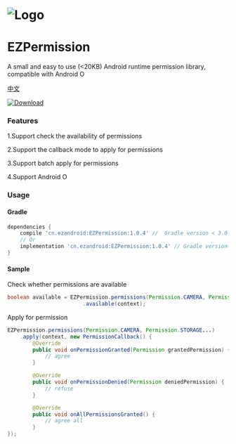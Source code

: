 # ![Logo](https://raw.githubusercontent.com/uestccokey/EZPermission/master/logo.png)
# EZPermission

A small and easy to use (<20KB) Android runtime permission library, compatible with Android O

[中文](README-CN.md)

[ ![Download](https://api.bintray.com/packages/uestccokey/maven/EZPermission/images/download.svg) ](https://bintray.com/uestccokey/maven/EZPermission/_latestVersion)

### Features

1.Support check the availability of permissions

2.Support the callback mode to apply for permissions

3.Support batch apply for permissions

4.Support Android O

### Usage

#### Gradle

``` gradle
dependencies {
    compile 'cn.ezandroid:EZPermission:1.0.4' //  Gradle version < 3.0
    // Or
    implementation 'cn.ezandroid:EZPermission:1.0.4' // Gradle version >= 3.0
}
```

#### Sample

Check whether permissions are available

``` java
boolean available = EZPermission.permissions(Permission.CAMERA, Permission.STORAGE...)
                        .available(context);
```

Apply for permission

``` java
EZPermission.permissions(Permission.CAMERA, Permission.STORAGE...)
    .apply(context, new PermissionCallback() {
        @Override
        public void onPermissionGranted(Permission grantedPermission) {
            // agree
        }

        @Override
        public void onPermissionDenied(Permission deniedPermission) {
            // refuse
        }

        @Override
        public void onAllPermissionsGranted() {
            // agree all
        }
});
```


